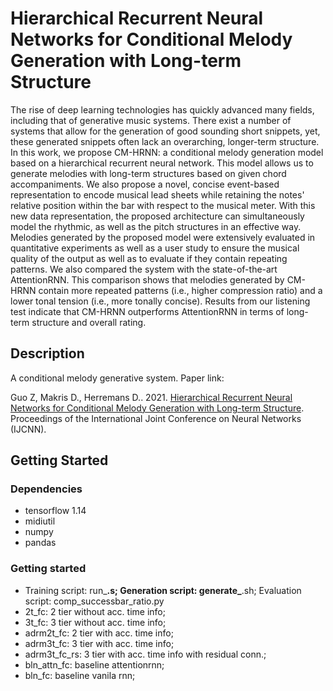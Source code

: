 # Hierarchical Recurrent Neural Networks for Conditional Melody Generation with Long-term Structure

The rise of deep learning technologies has quickly advanced many fields, including that of generative music systems. There exist a number of systems that allow for the generation of good sounding short snippets, yet, these generated snippets often lack an overarching, longer-term structure. In this work, we propose CM-HRNN: a conditional melody generation model based on a hierarchical recurrent neural network. This model allows us to generate melodies with long-term structures based on given chord accompaniments. We also propose a novel, concise event-based representation to encode musical lead sheets while retaining the notes' relative position within the bar with respect to the musical meter. With this new data representation, the proposed architecture can simultaneously model the rhythmic, as well as the pitch structures in an effective way. Melodies generated by the proposed model were extensively evaluated in quantitative experiments as well as a user study to ensure the musical quality of the output as well as to evaluate if they contain repeating patterns. We also compared the system with the state-of-the-art AttentionRNN. This comparison shows that melodies generated by CM-HRNN contain more repeated patterns (i.e., higher compression ratio) and a lower tonal tension (i.e., more tonally concise). Results from our listening test indicate that CM-HRNN outperforms AttentionRNN in terms of long-term structure and overall rating.

## Description

A conditional melody generative system. Paper link: 

Guo Z, Makris D., Herremans D..  2021.  [Hierarchical Recurrent Neural Networks for Conditional Melody Generation with Long-term Structure](https://arxiv.org/abs/2102.09794). Proceedings of the International Joint Conference on Neural Networks (IJCNN). 



## Getting Started

### Dependencies

* tensorflow 1.14
* midiutil
* numpy
* pandas

### Getting started

* Training script: run_**.s; Generation script: generate_**.sh; Evaluation script: comp_successbar_ratio.py
* 2t_fc: 2 tier without acc. time info;
* 3t_fc: 3 tier without acc. time info;
* adrm2t_fc: 2 tier with acc. time info;
* adrm3t_fc: 3 tier with acc. time info;
* adrm3t_fc_rs: 3 tier with acc. time info with residual conn.;
* bln_attn_fc: baseline attentionrnn;
* bln_fc: baseline vanila rnn;

